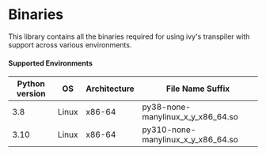 # Binaries

This library contains all the binaries required for using ivy's transpiler with support across various environments.


#### Supported Environments


| Python version | OS    | Architecture | File Name Suffix                   |
| -------------- | ----- | ------------ | ---------------------------------- |
| 3.8            | Linux | x86-64       | py38-none-manylinux_x_y_x86_64.so  |
| 3.10           | Linux | x86-64       | py310-none-manylinux_x_y_x86_64.so |
